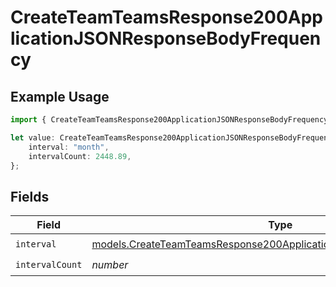 # CreateTeamTeamsResponse200ApplicationJSONResponseBodyFrequency

## Example Usage

```typescript
import { CreateTeamTeamsResponse200ApplicationJSONResponseBodyFrequency } from "@simplesagar/vercel/models/createteamop.js";

let value: CreateTeamTeamsResponse200ApplicationJSONResponseBodyFrequency = {
    interval: "month",
    intervalCount: 2448.89,
};
```

## Fields

| Field                                                                                                                                              | Type                                                                                                                                               | Required                                                                                                                                           | Description                                                                                                                                        |
| -------------------------------------------------------------------------------------------------------------------------------------------------- | -------------------------------------------------------------------------------------------------------------------------------------------------- | -------------------------------------------------------------------------------------------------------------------------------------------------- | -------------------------------------------------------------------------------------------------------------------------------------------------- |
| `interval`                                                                                                                                         | [models.CreateTeamTeamsResponse200ApplicationJSONResponseBodyInterval](../models/createteamteamsresponse200applicationjsonresponsebodyinterval.md) | :heavy_check_mark:                                                                                                                                 | N/A                                                                                                                                                |
| `intervalCount`                                                                                                                                    | *number*                                                                                                                                           | :heavy_check_mark:                                                                                                                                 | N/A                                                                                                                                                |